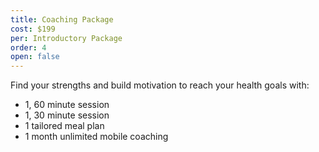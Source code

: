 ```yaml
---
title: Coaching Package
cost: $199
per: Introductory Package
order: 4
open: false
---
```


Find your strengths and build motivation to reach your health goals with:

* 1, 60 minute session
* 1, 30 minute session
* 1 tailored meal plan
* 1 month unlimited mobile coaching
